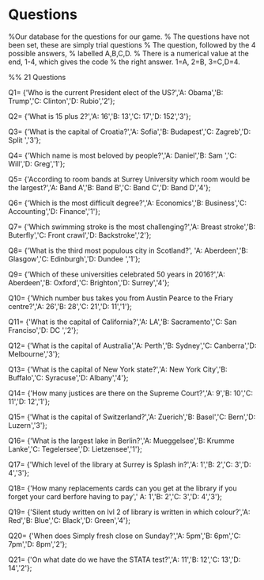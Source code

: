 # Questions
%Our database for the questions for our game.
% The questions have not been set, these are simply trial questions
% The question, followed by the 4 possible answers,
% labelled A,B,C,D.
% There is a numerical value at the end, 1-4, which gives the code
% the right answer. 1=A, 2=B, 3=C,D=4.



%% 21 Questions

Q1= {'Who is the current President elect of the US?','A: Obama','B: Trump','C: Clinton','D: Rubio','2'};

Q2= {'What is 15 plus 2?','A: 16','B: 13','C: 17','D: 152','3'};

Q3= {'What is the capital of Croatia?','A: Sofia','B: Budapest','C: Zagreb','D: Split ','3'};

Q4= {'Which name is most beloved by people?','A: Daniel','B: Sam ','C: Will','D: Greg','1'};

Q5= {'According to room bands at Surrey University which room would be the largest?','A: Band A','B: Band B','C: Band C','D: Band D','4'};

Q6= {'Which is the most difficult degree?','A: Economics','B: Business','C: Accounting','D: Finance','1'};

Q7= {'Which swimming stroke is the most challenging?','A: Breast stroke','B: Buterfly','C: Front crawl','D: Backstroke','2'};

Q8= {'What is the third most populous city in Scotland?', 'A: Aberdeen','B: Glasgow','C: Edinburgh','D: Dundee ','1'};

Q9= {'Which of these universities celebrated 50 years in 2016?','A: Aberdeen','B: Oxford','C: Brighton','D: Surrey','4'};

Q10= {'Which number bus takes you from Austin Pearce to the Friary centre?','A: 26','B: 28','C: 21','D: 11','1'};

Q11= {'What is the capital of California?','A: LA','B: Sacramento','C: San Franciso','D: DC ','2'};

Q12= {'What is the capital of Australia','A: Perth','B: Sydney','C: Canberra','D: Melbourne','3'};

Q13= {'What is the capital of New York state?','A: New York City','B: Buffalo','C: Syracuse','D: Albany','4'};

Q14= {'How many justices are there on the Supreme Court?','A: 9','B: 10','C: 11','D: 12','1'};

Q15= {'What is the capital of Switzerland?','A: Zuerich','B: Basel','C: Bern','D: Luzern','3'};

Q16= {'What is the largest lake in Berlin?','A: Mueggelsee','B: Krumme Lanke','C: Tegelersee','D: Lietzensee','1'};

Q17= {'Which level of the library at Surrey is Splash in?','A: 1','B: 2','C: 3','D: 4','3'};

Q18= {'How many replacements cards can you get at the library if you forget your card berfore having to pay',' A: 1','B: 2','C: 3','D: 4','3'};

Q19= {'Silent study written on lvl 2 of library is written in which colour?','A: Red','B: Blue','C: Black','D: Green','4'};

Q20= {'When does Simply fresh close on Sunday?','A: 5pm','B: 6pm','C: 7pm','D: 8pm','2'};

Q21= {'On what date do we have the STATA test?','A: 11','B: 12','C: 13','D: 14','2'};
